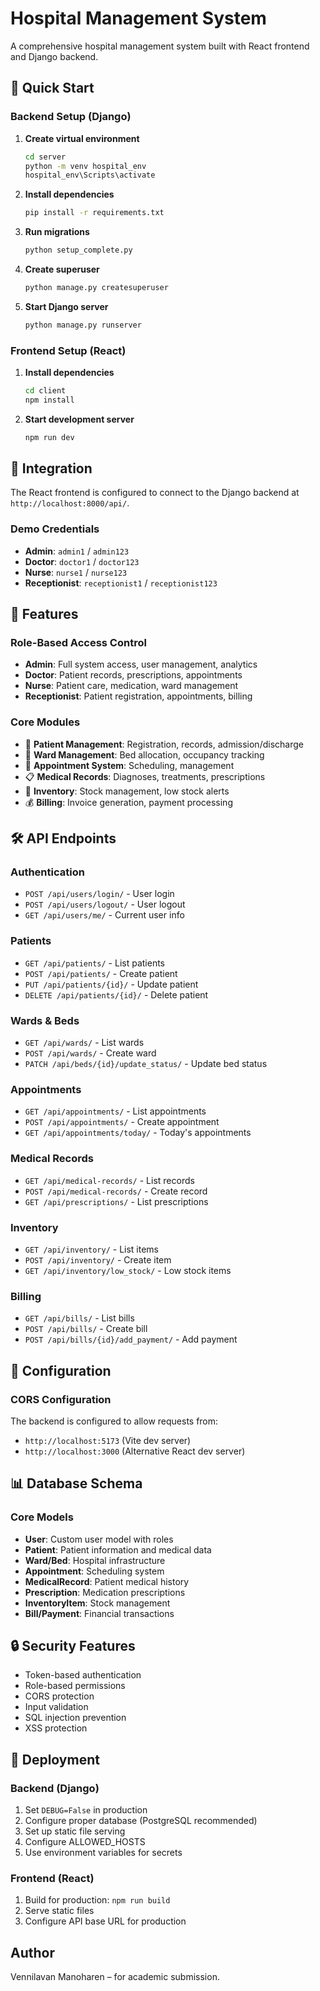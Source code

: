 # Hospital Management System

A comprehensive hospital management system built with React frontend and Django backend.

## 🚀 Quick Start

### Backend Setup (Django)

1. **Create virtual environment**
   ```bash
   cd server
   python -m venv hospital_env
   hospital_env\Scripts\activate
   ```

2. **Install dependencies**
   ```bash
   pip install -r requirements.txt
   ```

3. **Run migrations**
   ```bash
   python setup_complete.py
   ```

4. **Create superuser**
   ```bash
   python manage.py createsuperuser
   ```

5. **Start Django server**
   ```bash
   python manage.py runserver
   ```

### Frontend Setup (React)

1. **Install dependencies**
   ```bash
   cd client
   npm install
   ```

2. **Start development server**
   ```bash
   npm run dev
   ```

## 🔗 Integration

The React frontend is configured to connect to the Django backend at `http://localhost:8000/api/`.

### Demo Credentials

- **Admin**: `admin1` / `admin123`
- **Doctor**: `doctor1` / `doctor123`
- **Nurse**: `nurse1` / `nurse123`
- **Receptionist**: `receptionist1` / `receptionist123`

## 📱 Features

### Role-Based Access Control
- **Admin**: Full system access, user management, analytics
- **Doctor**: Patient records, prescriptions, appointments
- **Nurse**: Patient care, medication, ward management
- **Receptionist**: Patient registration, appointments, billing

### Core Modules
- 👥 **Patient Management**: Registration, records, admission/discharge
- 🏥 **Ward Management**: Bed allocation, occupancy tracking
- 📅 **Appointment System**: Scheduling, management
- 📋 **Medical Records**: Diagnoses, treatments, prescriptions
- 💊 **Inventory**: Stock management, low stock alerts
- 💰 **Billing**: Invoice generation, payment processing

## 🛠 API Endpoints

### Authentication
- `POST /api/users/login/` - User login
- `POST /api/users/logout/` - User logout
- `GET /api/users/me/` - Current user info

### Patients
- `GET /api/patients/` - List patients
- `POST /api/patients/` - Create patient
- `PUT /api/patients/{id}/` - Update patient
- `DELETE /api/patients/{id}/` - Delete patient

### Wards & Beds
- `GET /api/wards/` - List wards
- `POST /api/wards/` - Create ward
- `PATCH /api/beds/{id}/update_status/` - Update bed status

### Appointments
- `GET /api/appointments/` - List appointments
- `POST /api/appointments/` - Create appointment
- `GET /api/appointments/today/` - Today's appointments

### Medical Records
- `GET /api/medical-records/` - List records
- `POST /api/medical-records/` - Create record
- `GET /api/prescriptions/` - List prescriptions

### Inventory
- `GET /api/inventory/` - List items
- `POST /api/inventory/` - Create item
- `GET /api/inventory/low_stock/` - Low stock items

### Billing
- `GET /api/bills/` - List bills
- `POST /api/bills/` - Create bill
- `POST /api/bills/{id}/add_payment/` - Add payment

## 🔧 Configuration

### CORS Configuration
The backend is configured to allow requests from:
- `http://localhost:5173` (Vite dev server)
- `http://localhost:3000` (Alternative React dev server)

## 📊 Database Schema

### Core Models
- **User**: Custom user model with roles
- **Patient**: Patient information and medical data
- **Ward/Bed**: Hospital infrastructure
- **Appointment**: Scheduling system
- **MedicalRecord**: Patient medical history
- **Prescription**: Medication prescriptions
- **InventoryItem**: Stock management
- **Bill/Payment**: Financial transactions

## 🔒 Security Features

- Token-based authentication
- Role-based permissions
- CORS protection
- Input validation
- SQL injection prevention
- XSS protection

## 🚀 Deployment

### Backend (Django)
1. Set `DEBUG=False` in production
2. Configure proper database (PostgreSQL recommended)
3. Set up static file serving
4. Configure ALLOWED_HOSTS
5. Use environment variables for secrets

### Frontend (React)
1. Build for production: `npm run build`
2. Serve static files
3. Configure API base URL for production

## Author

Vennilavan Manoharen – for academic submission.
